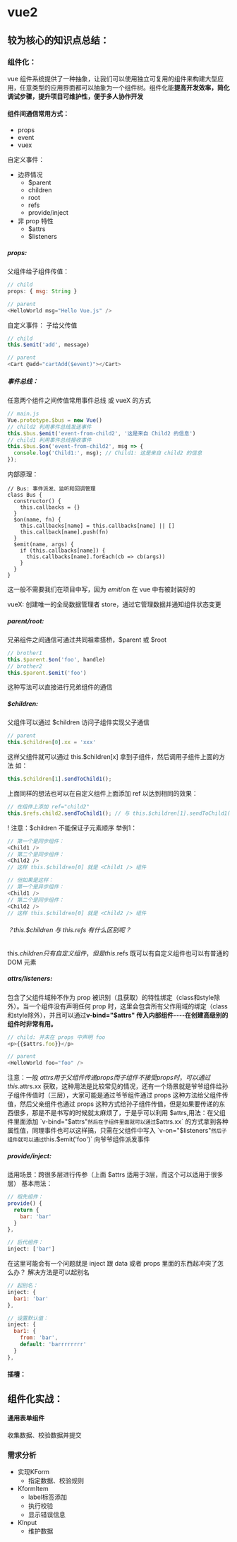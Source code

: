 # vue2

## 较为核心的知识点总结：
### 组件化：
vue 组件系统提供了一种抽象，让我们可以使用独立可复用的组件来构建大型应用，任意类型的应用界面都可以抽象为一个组件树。组件化能**提高开发效率，简化调试步骤，提升项目可维护性，便于多人协作开发**

#### 组件间通信常用方式：
- props
- event
- vuex

自定义事件：
- 边界情况
  - $parent
  - children
  - root
  - refs
  - provide/inject
- 非 prop 特性
  - $attrs
  - $listeners

##### props:
父组件给子组件传值：
```js
// child 
props: { msg: String }

// parent
<HelloWorld msg="Hello Vue.js" />
```

自定义事件：
子给父传值
```js
// child
this.$emit('add', message)

// parent
<Cart @add="cartAdd($event)"></Cart>
```

##### 事件总线：
任意两个组件之间传值常用事件总线 或 vueX 的方式
```js
// main.js
Vue.prototype.$bus = new Vue()
// child2 利用事件总线发送事件
this.$bus.$emit('event-from-child2', '这是来自 Child2 的信息')
// child1 利用事件总线接收事件
this.$bus.$on('event-from-child2', msg => {
  console.log('Child1:', msg); // Child1: 这是来自 child2 的信息
});
```
内部原理：
```JS
// Bus: 事件派发、监听和回调管理
class Bus {
  constructor() {
    this.callbacks = {}
  }
  $on(name, fn) {
    this.callbacks[name] = this.callbacks[name] || []
    this.callback[name].push(fn)
  }
  $emit(name, args) {
    if (this.callbacks[name]) {
      this.callbacks[name].forEach(cb => cb(args))
    }
  }
}
```
这一般不需要我们在项目中写，因为 $emit/$on 在 vue 中有被封装好的

vueX:
创建唯一的全局数据管理者 store，通过它管理数据并通知组件状态变更


##### $parent/$root:
兄弟组件之间通信可通过共同祖辈搭桥，$parent 或 $root
```js
// brother1
this.$parent.$on('foo', handle)
// brother2
this.$parent.$emit('foo')
```
这种写法可以直接进行兄弟组件的通信


##### $children:
父组件可以通过 $children 访问子组件实现父子通信

```js
// parent
this.$children[0].xx = 'xxx'
```
这样父组件就可以通过 this.$children[x] 拿到子组件，然后调用子组件上面的方法 如：
```js
this.$children[1].sendToChild1();
```
上面同样的想法也可以在自定义组件上面添加 ref 以达到相同的效果：
```js
// 在组件上添加 ref="child2"
this.$refs.child2.sendToChild1(); // 与 this.$children[1].sendToChild1(); 效果相同
```

! 注意：$children 不能保证子元素顺序
举例1：
```js
// 第一个是同步组件：
<Child1 />
// 第二个是同步组件：
<Child2 />
// 这样 this.$children[0] 就是 <Child1 /> 组件

// 但如果是这样：
// 第一个是异步组件：
<Child1 />
// 第二个是同步组件：
<Child2 />
// 这样 this.$children[0] 就是 <Child2 /> 组件
```
###### ？this.$children 与 this.refs 有什么区别呢？
this.$children 只有自定义组件，但是 this.$refs 既可以有自定义组件也可以有普通的 DOM 元素


##### $attrs/$listeners:
包含了父组件域种不作为 prop 被识别（且获取）的特性绑定（class和style除外）。当一个组件没有声明任何 prop 时，这里会包含所有父作用域的绑定（class和style除外），并且可以通过**v-bind="$attrs" 传入内部组件----在创建高级别的组件时非常有用。**
```js
// child: 并未在 props 中声明 foo
<p>{{$attrs.foo}}</p>

// parent
<HelloWorld foo="foo" />
```
注意：一般 $attrs 用于父组件传递 props 而子组件不接受 props 时，可以通过 this.$attrs.xx 获取，这种用法是比较常见的情况，还有一个场景就是爷爷组件给孙子组件传值时（三层），大家可能是通过爷爷组件通过 props 这种方法给父组件传值，然后父亲组件也通过 props 这种方式给孙子组件传值，但是如果要传递的东西很多，那是不是书写的时候就太麻烦了，于是乎可以利用 $attrs,用法：在父组件里面添加 `v-bind="$attrs"` 然后在子组件里面就可以通过 `$attrs.xx` 的方式拿到各种属性值，同理事件也可以这样搞，只需在父组件中写入 `v-on="$listeners"` 然后子组件就可以通过 `this.$emit('foo')` 向爷爷组件派发事件

##### provide/inject:
适用场景：跨很多层进行传参（上面 $attrs 适用于3层，而这个可以适用于很多层）
基本用法：
```js
// 祖先组件：
provide() {
  return {
    bar: 'bar'
  }
},

// 后代组件：
inject: ['bar']
```
在这里可能会有一个问题就是 inject 跟 data 或者 props 里面的东西起冲突了怎么办？
解决方法是可以起别名
```js
// 起别名：
inject: {
  bar1: 'bar'
},

// 设置默认值：
inject: {
  bar1: {
    from: 'bar',
    default: 'barrrrrrrr'
  }
},
```



#### 插槽：

## 组件化实战：
#### 通用表单组件
收集数据、校验数据并提交
### 需求分析
- 实现KForm
  - 指定数据、校验规则
- KformItem
  - label标签添加
  - 执行校验
  - 显示错误信息
- KInput
  - 维护数据
